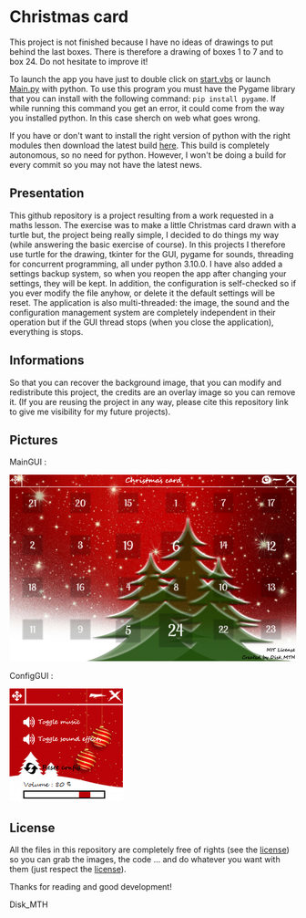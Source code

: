 # Christmas card
This project is not finished because I have no ideas of drawings to put behind the last boxes. There is therefore a drawing of boxes 1 to 7 and to box 24. Do not hesitate to improve it!

To launch the app you have just to double 
click on [start.vbs](https://github.com/Disk-MTH/Christmas-card/blob/master/start.vbs) or launch [Main.py](https://github.com/Disk-MTH/Christmas-card/blob/master/diskmth/Main.py) with python. To use this program you must 
have the Pygame library that you can install with the following command: ```pip install pygame```. If while running this command you get an error, it could come 
from the way you installed python. In this case sherch on web what goes wrong.

If you have or don't want to install the right version of python with the right 
modules then download the latest build [here](https://github.com/Disk-MTH/Christmas-card/releases). This build is completely 
autonomous, so no need for python. However, I won't be doing a build for 
every commit so you may not have the latest news.

## Presentation
This github repository is a project resulting from a work requested in a maths 
lesson. The exercise was to make a little Christmas card drawn with a turtle but, 
the project being really simple, I decided to do things my way (while answering 
the basic exercise of course). In this projects I therefore use turtle for the 
drawing, tkinter for the GUI, pygame for sounds, threading for concurrent 
programming, all under python 3.10.0. I have also added a settings backup 
system, so when you reopen the app after changing your settings, they will be 
kept. In addition, the configuration is self-checked so if you ever modify the file 
anyhow, or delete it the default settings will be reset. The application is also 
multi-threaded: the image, the sound and the configuration management 
system are completely independent in their operation but if the GUI thread stops 
(when you close the application), everything is stops.

## Informations
So that you can recover the background image, that you can modify and 
redistribute this project, the credits are an overlay image so you can remove it. 
(If you are reusing the project in any way, please cite this repository link to give 
me visibility for my future projects).

## Pictures
MainGUI :

![Screenshot 1](pictures/main_gui.png)

ConfigGUI :

![Screenshot 2](pictures/config_gui.png)

## License
All the files in this repository are completely free of rights (see the [license](https://github.com/Disk-MTH/Christmas-card/blob/master/license.txt)) so 
you can grab the images, the code ... and do whatever you want with them (just 
respect the [license](https://github.com/Disk-MTH/Christmas-card/blob/master/license.txt)).

Thanks for reading and good development!

Disk_MTH
